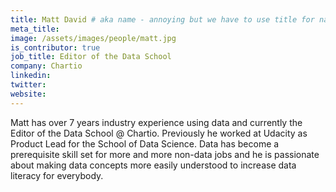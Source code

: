 ```yaml
---
title: Matt David # aka name - annoying but we have to use title for name here
meta_title: 
image: /assets/images/people/matt.jpg
is_contributor: true
job_title: Editor of the Data School
company: Chartio
linkedin:
twitter:
website:
---
```

Matt has over 7 years industry experience using data and currently the Editor of the Data School @ Chartio. Previously he worked at Udacity as Product Lead for the School of Data Science. Data has become a prerequisite skill set for more and more non-data jobs and he is passionate about making data concepts more easily understood to increase data literacy for everybody.
